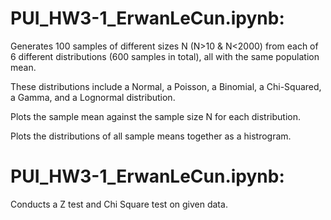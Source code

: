 # PUI_HW3-1_ErwanLeCun.ipynb:

Generates 100 samples of different sizes N (N>10 & N<2000) from each of 6 different distributions (600 samples in total), all with the same population mean. 

These distributions include a Normal, a Poisson, a Binomial, a Chi-Squared, a Gamma, and a Lognormal distribution.              

Plots the sample mean against the sample size N for each distribution.

Plots the distributions of all sample means together as a histrogram.

# PUI_HW3-1_ErwanLeCun.ipynb:

Conducts a Z test and Chi Square test on given data. 
